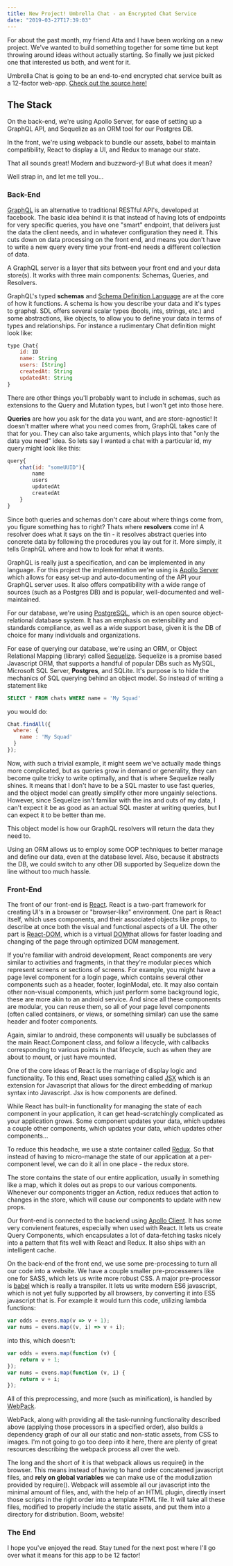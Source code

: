 ```yaml
---
title: New Project! Umbrella Chat - an Encrypted Chat Service
date: "2019-03-27T17:39:03"
---
```


For about the past month, my friend Atta and I have been working on
a new project. We've wanted to build something together for some time
but kept throwing around ideas without actually starting. So finally 
we just picked one that interested us both, and went for it.

Umbrella Chat is going to be an end-to-end encrypted chat service built
as a 12-factor web-app. [Check out the source here!](https://github.com/TimtheStew/umbrella-chat)

## The Stack

On the back-end, we're using Apollo Server, for ease of setting up
a GraphQL API, and Sequelize as an ORM tool for our Postgres DB.

In the front, we're using webpack to bundle our assets, babel to maintain
compatibility, React to display a UI, and Redux to manage our state.

That all sounds great! Modern and buzzword-y! But what does it mean?

Well strap in, and let me tell you...

### Back-End

[GraphQL](https://graphql.org/) is an alternative to traditional RESTful
API's, developed at facebook. The basic idea behind it is that instead of
having lots of endpoints for very specific queries, you have one
"smart" endpoint, that delivers just the data the client needs, and in whatever
configuration they need it. This cuts down on data processing on the front end, and 
means you don't have to write a new query every time your front-end needs a
different collection of data.

A GraphQL server is a layer that sits between your front end and your data store(s).
It works with three main components: Schemas, Queries, and Resolvers.

GraphQL's typed **schemas** and [Schema Definition Language](https://www.apollographql.com/docs/apollo-server/essentials/schema#sdl)
are at the core of how it functions. A schema is how you describe your data and 
it's types to graphql. SDL offers several scalar types (bools, ints, strings, etc.)
and some abstractions, like objects, to allow you to define your data in terms
of types and relationships. For instance a rudimentary Chat definition might 
look like:
```javascript
type Chat{
    id: ID
    name: String
    users: [String]
    createdAt: String
    updatedAt: String
}
```
There are other things you'll probably want to include in schemas, such as extensions
to the Query and Mutation types, but I won't get into those here. 

**Queries** are how you ask for the data you want, and are store-agnostic! It doesn't 
matter where what you need comes from, GraphQL takes care of that for you. They can
also take arguments, which plays into that "only the data you need" idea.
So lets say I wanted a chat with a particular id, my query might look like this:
```javascript
query{
    chat(id: "someUUID"){
        name
        users
        updatedAt
        createdAt
    }
}
```
Since both queries and schemas don't care about where things come from, you figure 
something has to right? Thats where **resolvers** come in! A resolver does what 
it says on the tin - it resolves abstract queries into concrete data by following
the procedures you lay out for it. More simply, it tells GraphQL where and how to look
for what it wants.

GraphQL is really just a specification, and can be implemented in any language. For this
project the implementation we're using is
[Apollo Server](https://www.apollographql.com/docs/apollo-server/) which allows for 
easy set-up and auto-documenting of the API your GraphQL server uses. It also 
offers compatibility with a wide range of sources
(such as a Postgres DB) and is popular, well-documented and well-maintained. 

For our database, we're using [PostgreSQL](https://www.postgresql.org/), which
is an open source object-relational database system. It has an emphasis on
extensibility and standards compliance, as well as a wide support base, given
it is the DB of choice for many individuals and organizations. 

For ease of querying our database, we're using an ORM, or Object Relational Mapping 
(library) called [Sequelize](http://docs.sequelizejs.com/). Sequelize is a
promise based Javascript ORM, that supports a handful of popular DBs such 
as MySQL, Microsoft SQL Server, **Postgres**, and SQLite. It's purpose is to hide the 
mechanics of SQL querying behind an object model. So instead of 
writing a statement like 
```sql
SELECT * FROM chats WHERE name = 'My Squad' 
```
you would do:
```javascript
Chat.findAll({
  where: {
    name : 'My Squad'
  }
});
```
Now, with such a trivial example, it might seem we've actually made things 
more complicated, but as queries grow in demand or generality, they can become quite tricky to write
optimally, and that is where Sequelize really shines. It means that I don't 
have to be a SQL master to use fast queries, and the object model can greatly
simplify other more ungainly selections. However, since Sequelize isn't familiar 
with the ins and outs of my data, I can't expect it be as good as an actual SQL master 
at writing queries, but I can expect it to be better than me.

This object model is how our GraphQL resolvers will return the data they need to.

Using an ORM allows us to employ some OOP techniques to better manage and define our data,
even at the database level. Also, because it abstracts the DB, we could switch to any other DB supported by 
Sequelize down the line without too much hassle. 

### Front-End

The front of our front-end is [React](https://reactjs.org/). React is a two-part
framework for creating UI's in a browser or "browser-like" environment. One part
is React itself, which uses components, and their associated objects like props, to
describe at once both the visual and functional aspects of a UI. The other part is [React-DOM,](https://reactjs.org/docs/react-dom.html)
which is a virtual [DOM](https://developer.mozilla.org/en-US/docs/Web/API/Document_Object_Model/Introduction)that allows for faster loading and changing of the page through optimized DOM management.

If you're familiar with android development, React components are very similar to activities and fragments, in that they're modular pieces which represent screens or sections of screens. For example, 
you might have a page level component for a login page, which contains several other
components such as a header, footer, loginModal, etc. It may also contain other non-visual components, 
which just perform some background logic, 
these are more akin to an android service. And since all these components are modular, you can reuse them, 
so all of your page level components (often called containers, or views, or something similar) can use the 
same header and footer components. 

Again, similar to android, these components will usually be subclasses of the main React.Component class, and follow a lifecycle, with callbacks corresponding to
various points in that lifecycle, such as when they are about to mount, or just have mounted. 

One of the core ideas of React is the marriage of display logic and functionality. To this end,
React uses something called [JSX](https://reactjs.org/docs/introducing-jsx.html) which
is an extension for Javascript that allows for the direct embedding of markup syntax into Javascript.
Jsx is how components are defined.

While React has built-in functionality for managing the state of each component in your application,
it can get head-scratchingly complicated as your application grows. Some component updates
your data, which updates a couple other components, which updates your data, which updates other components...

To reduce this headache, we use a state container called [Redux](https://redux.js.org/). So that
instead of having to micro-manage the state of our application at a per-component level, we
can do it all in one place - the redux store. 

The store contains the state of our entire application, usually in something like a map, which it doles 
out as props to our various components. Whenever our components trigger an Action, redux reduces that
action to changes in the store, which will cause our components to update with new props. 

Our front-end is connected to the backend using [Apollo Client](https://www.apollographql.com/docs/react/).
It has some very convienent features, 
especially when used with React. It lets us create Query Components, which
encapsulates a lot of data-fetching tasks nicely into a pattern that fits well 
with React and Redux. It also ships with an intelligent cache.

On the back-end of the front end, we use some pre-processing to turn all our code into
a website. We have a couple smaller pre-processerers like one for SASS, which lets us write
more robust CSS. A major pre-processor is [babel](https://babeljs.io/) which is really
a transpiler. It lets us write modern ES6 javascript, which is not yet fully supported
by all browsers, by converting it into ES5 javascript that is. For example it would turn
this code, utilizing lambda functions:
```javascript
var odds = evens.map(v => v + 1); 
var nums = evens.map((v, i) => v + i);
```
into this, which doesn't:
```javascript
var odds = evens.map(function (v) {
    return v + 1;
});
var nums = evens.map(function (v, i) {
    return v + i;
});
```
All of this preprocessing, and more (such as minification), is handled by [WebPack](https://webpack.js.org/).

WebPack, along with providing all the task-running functionality described above (applying
those processors in a specified order), also builds a dependency graph of our all our
static and non-static assets, from CSS to images. I'm not going to go too deep into it here,
there are plenty of great resources describing the webpack process all over the web. 

The long
and the short of it is that webpack allows us require() in the browser. This means instead 
of having to hand order concatened javascript files, and **rely on global variables** we can make use of the modulization
provided by require(). Webpack will assemble all our javascript into
the minimal amount of files, and, with the help of an HTML plugin, directly insert those
scripts in the right order into a template HTML file. It will take all these files,
modified to properly include the static assets, and put them into a directory for
distribution. Boom, website!

### The End
I hope you've enjoyed the read. Stay tuned for the next post where I'll go over
what it means for this app to be 12 factor!